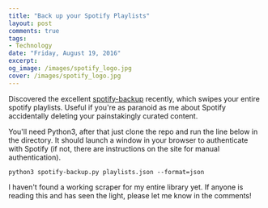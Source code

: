 ```yaml
---
title: "Back up your Spotify Playlists"
layout: post
comments: true
tags:
- Technology
date: "Friday, August 19, 2016"
excerpt:
og_image: /images/spotify_logo.jpg
cover: /images/spotify_logo.jpg
---
```


Discovered the excellent <a href="https://github.com/bitsofpancake/spotify-backup" target="source">spotify-backup</a> recently, which swipes your entire spotify playlists. Useful if you're as paranoid as me about Spotify accidentally deleting your painstakingly curated content.

You'll need Python3, after that just clone the repo and run the line below in the directory. It should launch a window in your browser to authenticate with Spotify (if not, there are instructions on the site for manual authentication).

```
python3 spotify-backup.py playlists.json --format=json
```

I haven't found a working scraper for my entire library yet. If anyone is reading this and has seen the light, please let me know in the comments!
